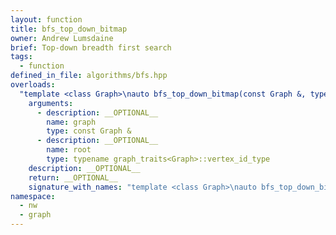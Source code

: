 ```yaml
---
layout: function
title: bfs_top_down_bitmap
owner: Andrew Lumsdaine
brief: Top-down breadth first search
tags:
  - function
defined_in_file: algorithms/bfs.hpp
overloads:
  "template <class Graph>\nauto bfs_top_down_bitmap(const Graph &, typename graph_traits<Graph>::vertex_id_type)":
    arguments:
      - description: __OPTIONAL__
        name: graph
        type: const Graph &
      - description: __OPTIONAL__
        name: root
        type: typename graph_traits<Graph>::vertex_id_type
    description: __OPTIONAL__
    return: __OPTIONAL__
    signature_with_names: "template <class Graph>\nauto bfs_top_down_bitmap(const Graph & graph, typename graph_traits<Graph>::vertex_id_type root)"
namespace:
  - nw
  - graph
---
```

